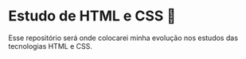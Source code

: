 # Estudo de HTML e CSS :book:

Esse repositório será onde colocarei minha evolução nos estudos das tecnologias HTML e CSS.